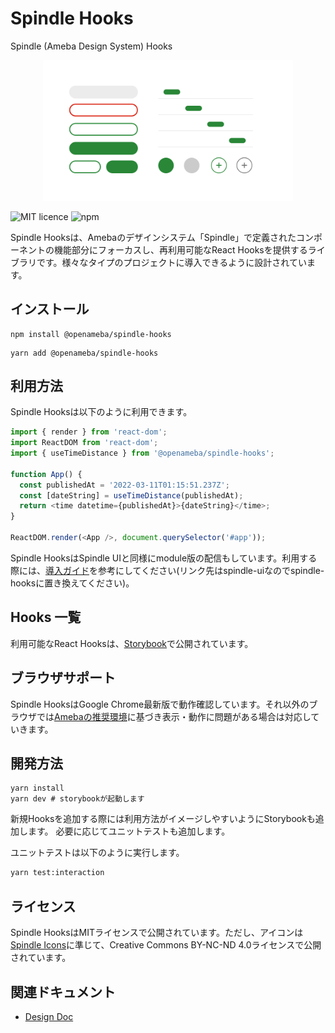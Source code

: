 # Spindle Hooks

Spindle (Ameba Design System) Hooks

<p align="center">
  <img alt="Spindle" src="./docs/images/components.png" width="400">
</p>

![MIT licence](https://img.shields.io/npm/l/@openameba/spindle-hooks) ![npm](https://img.shields.io/npm/v/@openameba/spindle-hooks)

Spindle Hooksは、Amebaのデザインシステム「Spindle」で定義されたコンポーネントの機能部分にフォーカスし、再利用可能なReact Hooksを提供するライブラリです。様々なタイプのプロジェクトに導入できるように設計されています。

## インストール

```
npm install @openameba/spindle-hooks
```

```
yarn add @openameba/spindle-hooks
```

## 利用方法

Spindle Hooksは以下のように利用できます。

```js
import { render } from 'react-dom';
import ReactDOM from 'react-dom';
import { useTimeDistance } from '@openameba/spindle-hooks';

function App() {
  const publishedAt = '2022-03-11T01:15:51.237Z';
  const [dateString] = useTimeDistance(publishedAt);
  return <time datetime={publishedAt}>{dateString}</time>;
}

ReactDOM.render(<App />, document.querySelector('#app'));
```

Spindle HooksはSpindle UIと同様にmodule版の配信もしています。利用する際には、[導入ガイド](https://github.com/openameba/spindle/pull/175)を参考にしてください(リンク先はspindle-uiなのでspindle-hooksに置き換えてください)。

## Hooks 一覧

利用可能なReact Hooksは、[Storybook](https://ameba-spindle-hooks.web.app/)で公開されています。

## ブラウザサポート

Spindle HooksはGoogle Chrome最新版で動作確認しています。それ以外のブラウザでは[Amebaの推奨環境](https://helps.ameba.jp/faq/others/5510/top_08.html)に基づき表示・動作に問題がある場合は対応していきます。

## 開発方法

```
yarn install
yarn dev # storybookが起動します
```

新規Hooksを追加する際には利用方法がイメージしやすいようにStorybookも追加します。
必要に応じてユニットテストも追加します。

ユニットテストは以下のように実行します。

```sh
yarn test:interaction
```

## ライセンス

Spindle HooksはMITライセンスで公開されています。ただし、アイコンは[Spindle Icons](../spindle-icons/)に準じて、Creative Commons BY-NC-ND 4.0ライセンスで公開されています。

## 関連ドキュメント

- [Design Doc](docs/design-doc.md)
